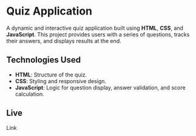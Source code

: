 # Quiz Application
A dynamic and interactive quiz application built using **HTML**, **CSS**, and **JavaScript**. This project provides users with a series of questions, tracks their answers, and displays results at the end.

## Technologies Used
- **HTML**: Structure of the quiz.
- **CSS**: Styling and responsive design.
- **JavaScript**: Logic for question display, answer validation, and score calculation.

## Live
Link
